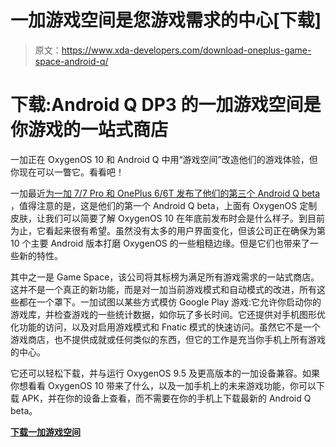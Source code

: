 # 一加游戏空间是您游戏需求的中心[下载]

> 原文：<https://www.xda-developers.com/download-oneplus-game-space-android-q/>

# 下载:Android Q DP3 的一加游戏空间是你游戏的一站式商店

一加正在 OxygenOS 10 和 Android Q 中用“游戏空间”改造他们的游戏体验，但你现在可以一瞥它。看看吧！

一加最近[为一加 7/7 Pro 和 OnePlus 6/6T 发布了他们的第三个 Android Q beta](https://www.xda-developers.com/oneplus-7-pro-oneplus-6-oneplus-6t-android-q-dp3-new-features/) ，值得注意的是，这是他们的第一个 Android Q beta，上面有 OxygenOS 定制皮肤，让我们可以简要了解 OxygenOS 10 在年底前发布时会是什么样子。到目前为止，它看起来很有希望。虽然没有太多的用户界面变化，但该公司正在确保为第 10 个主要 Android 版本打磨 OxygenOS 的一些粗糙边缘。但是它们也带来了一些新的特性。

其中之一是 Game Space，该公司将其标榜为满足所有游戏需求的一站式商店。这并不是一个真正的新功能，而是对一加当前游戏模式和自动模式的改进，所有这些都在一个罩下。一加试图以某些方式模仿 Google Play 游戏:它允许你启动你的游戏库，并检查游戏的一些统计数据，如你玩了多长时间。它还提供对手机图形优化功能的访问，以及对启用游戏模式和 Fnatic 模式的快速访问。虽然它不是一个游戏商店，也不提供成就或任何类似的东西，但它的工作是充当你手机上所有游戏的中心。

它还可以轻松下载，并与运行 OxygenOS 9.5 及更高版本的一加设备兼容。如果你想看看 OxygenOS 10 带来了什么，以及一加手机上的未来游戏功能，你可以下载 APK，并在你的设备上查看，而不需要在你的手机上下载最新的 Android Q beta。

**[下载一加游戏空间](https://androidfilehost.com/?fid=6006931924117921903)**